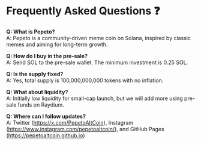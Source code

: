 # Frequently Asked Questions ❓

**Q: What is Pepeto?**  
A: Pepeto is a community-driven meme coin on Solana, inspired by classic memes and aiming for long-term growth.

**Q: How do I buy in the pre-sale?**  
A: Send SOL to the pre-sale wallet. The minimum investment is 0.25 SOL.

**Q: Is the supply fixed?**  
A: Yes, total supply is 100,000,000,000 tokens with no inflation.

**Q: What about liquidity?**  
A: Initially low liquidity for small-cap launch, but we will add more using pre-sale funds on Raydium.

**Q: Where can I follow updates?**  
A: Twitter (https://x.com/PepetoAltCoin), Instagram (https://www.instagram.com/pepetoaltcoin/), and GitHub Pages (https://pepetoaltcoin.github.io)
